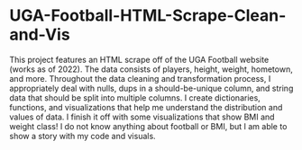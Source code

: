 # UGA-Football-HTML-Scrape-Clean-and-Vis
This project features an HTML scrape off of the UGA Football website (works as of 2022). The data consists of players, height, weight, hometown, and more. Throughout the data cleaning and transformation process, I appropriately deal with nulls, dups in a should-be-unique column, and string data that should be split into multiple columns. I create dictionaries, functions, and visualizations that help me understand the distribution and values of data. I finish it off with some visualizations that show BMI and weight class! I do not know anything about football or BMI, but I am able to show a story with my code and visuals. 
